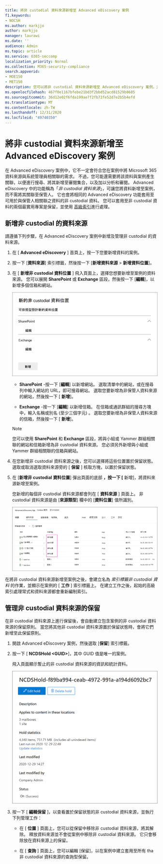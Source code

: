 ```yaml
---
title: 將非 custodial 資料來源新增至 Advanced eDiscovery 案例
f1.keywords:
- NOCSH
ms.author: markjjo
author: markjjo
manager: laurawi
ms.date: ''
audience: Admin
ms.topic: article
ms.service: O365-seccomp
localization_priority: Normal
ms.collection: M365-security-compliance
search.appverid:
- MOE150
- MET150
description: 您可以將非 custodial 資料來源新增至 Advanced eDiscovery 案例，並在資料來源上保留。 非 custodial 的資料來源是重新編制索引的，所以標示為已部分索引的任何內容都會重新處理，使其完全和快速可供搜尋。
ms.openlocfilehash: 467f0e1167bfebe21bd3f2bbd52acd81529b8685
ms.sourcegitcommit: 36d12e02f6fda199ae7f2fb72fe52d7e2b5b4efd
ms.translationtype: MT
ms.contentlocale: zh-TW
ms.lasthandoff: 12/31/2020
ms.locfileid: "49740350"
---
```

# <a name="add-non-custodial-data-sources-to-an-advanced-ediscovery-case"></a>將非 custodial 資料來源新增至 Advanced eDiscovery 案例

在 Advanced eDiscovery 案例中，它不一定會符合您在案例中將 Microsoft 365 資料來源與系統管理員相關聯的需求。 不過，您可能還需要將該資料與案例產生關聯，以便進行搜尋、將其新增至審閱集合，以及加以分析和審閱。 Advanced eDiscovery 中的功能稱為「*非 custodial 資料來源*」，可讓您將資料新增至案例，而不需將其關聯至保管人。 它也會將相同的 Advanced eDiscovery 功能套用至可用於與保管人相關聯之資料的非 custodial 資料。 您可以套用至非 custodial 資料的兩個最實用專案是保留，並使用 [高級索引](indexing-custodian-data.md)進行處理。

## <a name="add-a-non-custodial-data-source"></a>新增非 custodial 的資料來源

請遵循下列步驟，在 Advanced eDiscovery 案例中新增及管理非 custodial 的資料來源。

1. 在 [ **Advanced eDiscovery** ] 首頁上，按一下您要新增資料的案例。

2. 按一下 [**資料來源**] 索引標籤，然後按一下 [**新增資料來源**  >  **新增資料位置**]。

3. 在 [ **新增非 custodial 資料位置** ] 飛入頁面上，選擇您想要新增至案例的資料來源。 您可以展開 **SharePoint** 或 **Exchange** 區段，然後按一下 [**編輯**]，以新增多個信箱和網站。

   ![將 SharePoint 網站和 Exchange 信箱新增為非 custodial 資料來源](../media/NonCustodialDataSources1.png)

   - **SharePoint** -按一下 [**編輯**] 以新增網站。 選取清單中的網站，或在搜尋列中輸入網站的 URL，即可搜尋網站。 選取您要新增為非保管人資料來源的網站，然後按一下 [ **新增**]。

   - **Exchange** -按一下 [**編輯**] 以新增信箱。 在信箱或通訊群組的搜尋方塊中，輸入名稱或別名 (至少三個字元) 。 選取您要新增為非保管人資料來源的信箱，然後按一下 [ **新增**]。

   > [!NOTE]
   > 您可以使用 **SharePoint** 和 **Exchange** 區段，將與小組或 Yammer 群組相關聯的網站和信箱新增為非 custodial 資料來源。 您必須另外新增與小組或 Yammer 群組相關聯的信箱與網站。

4. 在您新增非 custodial 資料來源之後，您可以選擇將這些位置置於保留狀態。 選取或取消選取資料來源旁的 [ **保留** ] 核取方塊，以置於保留狀態。

5. 在 [**新增非 custodial 資料位置**] 彈出頁面的底部 **，按一下 [** 新增]，將資料來源新增至案例。

   您新增的每個非 custodial 資料來源都會列在 [ **資料來源** ] 頁面上。 非 custodial 資料來源是由 [**來源類型**] 欄中的 [**資料位置**] 值所識別。

   ![[資料來源] 索引標籤上的非 custodial 資料來源](../media/NonCustodialDataSources2.png)

在將非 custodial 資料來源新增至案例之後，會建立名為 *索引標籤非 custodial 資料* 的作業，並顯示在案例的 [ **工作** ] 索引標籤上。 在建立工作之後，起始的高級索引處理常式和資料來源都會重新編制索引。

## <a name="manage-the-hold-for-non-custodial-data-sources"></a>管理非 custodial 資料來源的保留

在非 custodial 資料來源上進行保留後，會自動建立包含案例的非 custodial 資料來源的保留原則。 當您將其他非 custodial 資料來源置於保留狀態時，會將它們新增至此保留原則。

1. 開啟 Advanced eDiscovery 案例，然後選取 [**保留**] 索引標籤。

2. 按一下 [ **NCDSHold \<GUID\>**]，其中 GUID 值是唯一的案例。

   飛入頁面顯示暫止的非 custodial 資料來源的資訊和統計資料。

   ![[非 custodial 資料來源保留] 的飛出頁面會顯示 [統計資料]](../media/NonCustodialDataSourcesHoldFlyout.png)

3. 按一下 [ **編輯保留** ]，以查看置於保留狀態的非 custodial 資料來源，並執行下列管理工作：

   - 在 [ **位置** ] 頁面上，您可以從保留中移除非 custodial 資料來源，將其解除。 釋放資料來源並不會從案例中移除非 custodial 資料來源。 它只會移除放在資料來源上的保留。

   - 在 [ **查詢** ] 頁面上，您可以編輯 [保留]，以在案例中建立套用至所有 tha 非 custodial 資料來源的查詢型保留。
